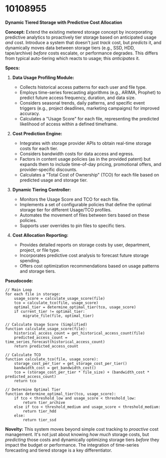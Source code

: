 # 10108955

**Dynamic Tiered Storage with Predictive Cost Allocation**

**Concept:** Extend the existing metered storage concept by incorporating predictive analytics to proactively tier storage based on anticipated usage *and* cost. Introduce a system that doesn't just *track* cost, but *predicts* it, and dynamically moves data between storage tiers (e.g., SSD, HDD, tape/archive) *before* costs escalate, or performance degrades. This differs from typical auto-tiering which reacts to usage; this *anticipates* it.

**Specs:**

1.  **Data Usage Profiling Module:**
    *   Collects historical access patterns for each user and file type.
    *   Employs time-series forecasting algorithms (e.g., ARIMA, Prophet) to predict future access frequency, duration, and data size.
    *   Considers seasonal trends, daily patterns, and specific event triggers (e.g., project deadlines, marketing campaigns) for improved accuracy.
    *   Calculates a "Usage Score" for each file, representing the predicted likelihood of access within a defined timeframe.

2.  **Cost Prediction Engine:**
    *   Integrates with storage provider APIs to obtain real-time storage costs for each tier.
    *   Considers bandwidth costs for data access and egress.
    *   Factors in content usage policies (as in the provided patent) but expands them to include time-of-day pricing, promotional offers, and provider-specific discounts.
    *   Calculates a "Total Cost of Ownership" (TCO) for each file based on predicted usage and storage tier.

3.  **Dynamic Tiering Controller:**
    *   Monitors the Usage Score and TCO for each file.
    *   Implements a set of configurable policies that define the optimal storage tier for different Usage/TCO profiles.
    *   Automates the movement of files between tiers based on these policies.
    *   Supports user overrides to pin files to specific tiers.

4.  **Cost Allocation Reporting:**
    *   Provides detailed reports on storage costs by user, department, project, or file type.
    *   Incorporates predictive cost analysis to forecast future storage spending.
    *   Offers cost optimization recommendations based on usage patterns and storage tiers.

**Pseudocode:**

```
// Main Loop
for each file in storage:
    usage_score = calculate_usage_score(file)
    tco = calculate_tco(file, usage_score)
    optimal_tier = determine_optimal_tier(tco, usage_score)
    if current_tier != optimal_tier:
        migrate_file(file, optimal_tier)

// Calculate Usage Score (Simplified)
function calculate_usage_score(file):
    historical_access_count = get_historical_access_count(file)
    predicted_access_count = time_series_forecast(historical_access_count)
    return predicted_access_count

// Calculate TCO
function calculate_tco(file, usage_score):
    storage_cost_per_tier = get_storage_cost_per_tier()
    bandwidth_cost = get_bandwidth_cost()
    tco = (storage_cost_per_tier * file_size) + (bandwidth_cost * predicted_access_count)
    return tco

// Determine Optimal Tier
function determine_optimal_tier(tco, usage_score):
    if tco < threshold_low and usage_score < threshold_low:
        return tier_archive
    else if tco < threshold_medium and usage_score < threshold_medium:
        return tier_hdd
    else:
        return tier_ssd
```

**Novelty:** This system moves beyond simple cost tracking to *proactive* cost management. It's not just about knowing *how much* storage costs, but *predicting* those costs and dynamically optimizing storage tiers *before* they impact the budget or performance. The integration of time-series forecasting and tiered storage is a key differentiator.